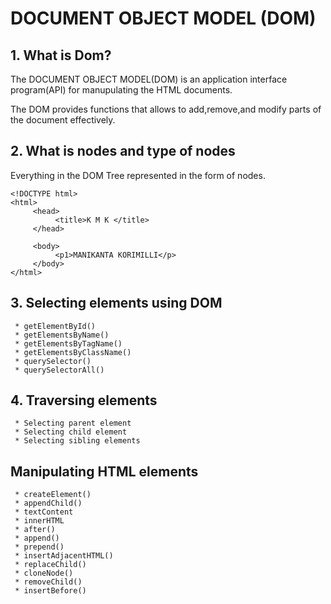 # DOCUMENT OBJECT MODEL (DOM)

## 1. What is Dom?
   The DOCUMENT OBJECT MODEL(DOM) is an application interface program(API) for manupulating the HTML documents.

   The DOM provides functions that allows to add,remove,and modify parts of the document effectively.

## 2. What is nodes and type of nodes
   Everything in the DOM Tree represented in the form of nodes.
   ```
   <!DOCTYPE html>
   <html> 
        <head>
             <title>K M K </title>
        </head>

        <body>
             <p1>MANIKANTA KORIMILLI</p>
        </body>
   </html>

   ```
## 3. Selecting elements using DOM
  ```
   * getElementById()
   * getElementsByName()
   * getElementsByTagName()
   * getElementsByClassName()
   * querySelector()
   * querySelectorAll()
  ```

## 4. Traversing elements
   ```
    * Selecting parent element
    * Selecting child element
    * Selecting sibling elements
   ```

## Manipulating  HTML elements
   ```
    * createElement()
    * appendChild()
    * textContent
    * innerHTML
    * after()
    * append()
    * prepend()
    * insertAdjacentHTML()
    * replaceChild()
    * cloneNode()
    * removeChild()
    * insertBefore()
    
   ```





